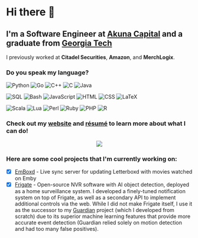 # Hi there 👋

## I'm a Software Engineer at <ins>Akuna Capital</ins> and a graduate from <ins>Georgia Tech</ins>

I previously worked at **Citadel Securities**, **Amazon**, and **MerchLogix**.

### Do you speak my language?

![Python](https://img.shields.io/badge/Python-★★★-gray?style=for-the-badge&labelColor=3776ab&logo=python&logoColor=white)
![Go](https://img.shields.io/badge/Go-%E2%98%85%E2%98%85%E2%98%85-gray?style=for-the-badge&labelColor=00add8&logo=go&logoColor=white)
![C++](https://img.shields.io/badge/C++-★★★-gray?style=for-the-badge&labelColor=00599c&logo=cplusplus&logoColor=white)
![C](https://img.shields.io/badge/C-★★☆-gray?style=for-the-badge&labelColor=a8b9cc&logo=c&logoColor=white)
![Java](https://img.shields.io/badge/Java-★★☆-gray?style=for-the-badge&labelColor=f0931f&logo=java&logoColor=white)

![SQL](https://img.shields.io/badge/SQL-★★★-gray?style=for-the-badge&labelColor=cc2927&logo=postgresql&logoColor=white)
![Bash](https://img.shields.io/badge/Bash-★★★-gray?style=for-the-badge&labelColor=4eaa25&logo=gnubash&logoColor=white)
![JavaScript](https://img.shields.io/badge/JavaScript-★★☆-gray?style=for-the-badge&labelColor=f7df1e&logo=javascript&logoColor=black)
![HTML](https://img.shields.io/badge/HTML-★★★-gray?style=for-the-badge&labelColor=e34f26&logo=html5&logoColor=white)
![CSS](https://img.shields.io/badge/CSS-★★★-gray?style=for-the-badge&labelColor=1572b6&logo=css3&logoColor=white)
![LaTeX](https://img.shields.io/badge/LaTeX-★★★-gray?style=for-the-badge&labelColor=008080&logo=latex&logoColor=white)

![Scala](https://img.shields.io/badge/Scala-★☆☆-gray?style=for-the-badge&labelColor=de3423&logo=scala&logoColor=white)
![Lua](https://img.shields.io/badge/Lua-★☆☆-gray?style=for-the-badge&labelColor=000080&logo=lua&logoColor=white)
![Perl](https://img.shields.io/badge/Perl-★☆☆-gray?style=for-the-badge&labelColor=39457e&logo=perl&logoColor=white)
![Ruby](https://img.shields.io/badge/Ruby-★☆☆-gray?style=for-the-badge&labelColor=cc342d&logo=ruby&logoColor=white)
![PHP](https://img.shields.io/badge/PHP-★☆☆-gray?style=for-the-badge&labelColor=777bb4&logo=php&logoColor=white)
![R](https://img.shields.io/badge/R-★☆☆-gray?style=for-the-badge&labelColor=276dc3&logo=r&logoColor=white)

### Check out my [website](https://ashishdsouza.com) and [résumé](https://ashishdsouza.com/files/Resume.pdf) to learn more about what I can do!

<div align="center">
  <img src="https://github-readme-stats-eight-theta.vercel.app/api?username=computer-geek64&show_icons=true&include_all_commits=true&count_private=true&hide=contribs">
</div>

### Here are some cool projects that I'm currently working on:

- [X] [EmBoxd](https://github.com/computer-geek64/emboxd) - Live sync server for updating Letterboxd with movies watched on Emby
- [X] [Frigate](https://gitea.ashishdsouza.com/ashish/frigate) - Open-source NVR software with AI object detection, deployed as a home surveillance system. I developed a finely-tuned notification system on top of Frigate, as well as a secondary API to implement additional controls via the web. While I did not make Frigate itself, I use it as the successor to my [Guardian](https://github.com/computer-geek64/guardian/tree/develop) project (which I developed from scratch) due to its superior machine learning features that provide more accurate event detection (Guardian relied solely on motion detection and had too many false positives).
